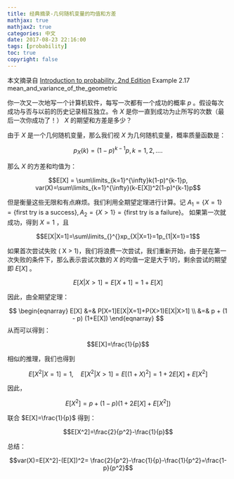 ```yaml
---
title: 经典摘录-几何随机变量的均值和方差
mathjax: true
mathjax2: true
categories: 中文
date: 2017-08-23 22:16:00
tags: [probability]
toc: true
copyright: false
---
```


本文摘录自 [Introduction to probability, 2nd Edition](http://www.athenasc.com/probbook.html)  Example 2.17 mean_and_variance_of_the_geometric

你一次又一次地写一个计算机软件，每写一次都有一个成功的概率 $p$ 。假设每次成功与否与以前的历史记录相互独立。令 $X$ 是你一直到成功为止所写的次数（最后一次你成功了！） $X$ 的期望和方差是多少？

由于 $X$ 是一个几何随机变量，那么我们视 $X$ 为几何随机变量，概率质量函数是：

$$p_X(k)=(1-p)^{k-1}p, k = 1, 2, ....$$

那么 $X$ 的方差和均值为：

$$E[X] = \sum\limits_{k=1}^{\infty}k(1-p)^{k-1}p, var(X)=\sum\limits_{k=1}^{\infty}(k-E[X])^2(1-p)^{k-1}p$$

但是衡量这些无限和有点麻烦。我们利用全期望定理进行计算。记 $A_1=\{X=1\}=\{\text{first try is a success}\}, A_2=\{X>1\}=\{\text{first try is a failure}\}$。 如果第一次就成功，得到 $X=1​$ ，且

$$E[X|X=1]=\sum\limits_{}^{}xp_{X|X=1}=1p_{1|X=1}=1$$ 

如果首次尝试失败 ( X > 1)，我们将浪费一次尝试，我们重新开始，由于是在第一次失败的条件下，那么表示尝试次数的 $X$ 的均值一定是大于1的，剩余尝试的期望即 $E[X]$  。

$$E[X|X>1] = E[X+1] = 1+E[X]$$

因此，由全期望定理：

$$
\begin{eqnarray}
E[X] &=& P[X=1]E[X|X=1]+P(X>1)E[X|X>1] \\
&=& p + (1 - p) (1+E[X])  
\end{eqnarray}
$$
从而可以得到：

$$E[X]=\frac{1}{p}$$

相似的推理，我们也得到

$$E[X^2|X=1]=1,\quad E[X^2|X>1]=E[(1+X)^2]=1+2E[X]+E[X^2]$$

因此，

$$E[X^2]=p+(1-p)(1+2E[X]+E[X^2])$$

联合 $E[X]=\frac{1}{p}$ 得到：

$$E[X^2]=\frac{2}{p^2}-\frac{1}{p}$$

总结：

$$var(X)=E[X^2]-(E[X])^2= \frac{2}{p^2}-\frac{1}{p}-\frac{1}{p^2}=\frac{1-p}{p^2}$$

